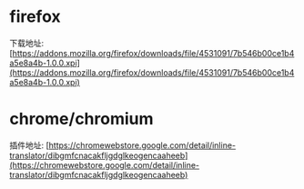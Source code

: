 # firefox

下载地址: [https://addons.mozilla.org/firefox/downloads/file/4531091/7b546b00ce1b4a5e8a4b-1.0.0.xpi](https://addons.mozilla.org/firefox/downloads/file/4531091/7b546b00ce1b4a5e8a4b-1.0.0.xpi)

# chrome/chromium

插件地址: [https://chromewebstore.google.com/detail/inline-translator/dibgmfcnacakfljgdglkeogencaaheeb](https://chromewebstore.google.com/detail/inline-translator/dibgmfcnacakfljgdglkeogencaaheeb)
